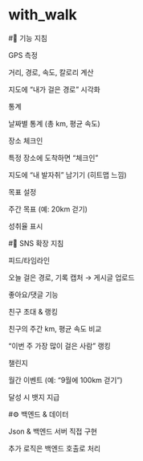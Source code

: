 # with_walk
 
 
#🏃 기능 지침

GPS 측정

거리, 경로, 속도, 칼로리 계산

지도에 “내가 걸은 경로” 시각화

통계

날짜별 통계 (총 km, 평균 속도)

장소 체크인

특정 장소에 도착하면 “체크인”

지도에 “내 발자취” 남기기 (히트맵 느낌)

목표 설정

주간 목표 (예: 20km 걷기)

성취율 표시
 
 
#🤝 SNS 확장 지침

피드/타임라인

오늘 걸은 경로, 기록 캡처 → 게시글 업로드

좋아요/댓글 기능

친구 초대 & 랭킹

친구의 주간 km, 평균 속도 비교

“이번 주 가장 많이 걸은 사람” 랭킹

챌린지

월간 이벤트 (예: “9월에 100km 걷기”)

달성 시 뱃지 지급
 
 
#⚙️ 백엔드 & 데이터

Json & 백엔드 서버 직접 구현

추가 로직은 백엔드 호출로 처리
